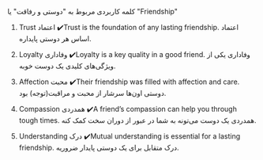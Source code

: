  کلمه کاربردی مربوط به "دوستی و رفاقت" یا "Friendship"
1. Trust
اعتماد
✔️Trust is the foundation of any lasting friendship.
اعتماد اساس هر دوستی پایداره.

2. Loyalty
وفاداری
✔️Loyalty is a key quality in a good friend.
وفاداری یکی از ویژگی‌های کلیدی یک دوست خوبه.

3. Affection
محبت
✔️Their friendship was filled with affection and care.
دوستی اون‌ها سرشار از محبت و مراقبت(توجه) بود.

4. Compassion
همدردی
✔️A friend’s compassion can help you through tough times.
همدردی یک دوست می‌تونه به شما در عبور از دوران سخت کمک کنه.

5. Understanding
درک
✔️Mutual understanding is essential for a lasting friendship.
درک متقابل برای یک دوستی پایدار ضروریه.
